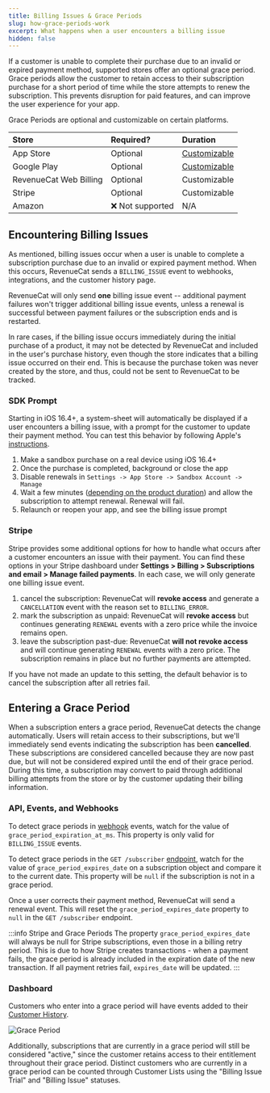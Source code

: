 ```yaml
---
title: Billing Issues & Grace Periods
slug: how-grace-periods-work
excerpt: What happens when a user encounters a billing issue
hidden: false
---
```


If a customer is unable to complete their purchase due to an invalid or expired payment method, supported stores offer an optional grace period. Grace periods allow the customer to retain access to their subscription purchase for a short period of time while the store attempts to renew the subscription. This prevents disruption for paid features, and can improve the user experience for your app.

Grace Periods are optional and customizable on certain platforms.

| Store                  | Required?        | Duration                                                                                                                                             |
| :--------------------- | :--------------- | :--------------------------------------------------------------------------------------------------------------------------------------------------- |
| App Store              | Optional         | [Customizable](https://developer.apple.com/help/app-store-connect/manage-subscriptions/enable-billing-grace-period-for-auto-renewable-subscriptions) |
| Google Play            | Optional         | [Customizable](https://developer.android.com/google/play/billing/subscriptions)                                                                      |
| RevenueCat Web Billing | Optional         | Customizable                                                                                                                                         |
| Stripe                 | Optional         | Customizable                                                                                                                                         |
| Amazon                 | ❌ Not supported | N/A                                                                                                                                                  |

## Encountering Billing Issues

As mentioned, billing issues occur when a user is unable to complete a subscription purchase due to an invalid or expired payment method. When this occurs, RevenueCat sends a `BILLING_ISSUE` event to webhooks, integrations, and the customer history page.

RevenueCat will only send **one** billing issue event -- additional payment failures won't trigger additional billing issue events, unless a renewal is successful between payment failures or the subscription ends and is restarted.

In rare cases, if the billing issue occurs immediately during the initial purchase of a product, it may not be detected by RevenueCat and included in the user's purchase history, even though the store indicates that a billing issue occurred on their end. This is because the purchase token was never created by the store, and thus, could not be sent to RevenueCat to be tracked.

### SDK Prompt

Starting in iOS 16.4+, a system-sheet will automatically be displayed if a user encounters a billing issue, with a prompt for the customer to update their payment method. You can test this behavior by following Apple's [instructions](https://developer.apple.com/documentation/storekit/in-app_purchase/testing_in-app_purchases_with_sandbox/testing_failing_subscription_renewals_and_in-app_purchases#4182397).

1. Make a sandbox purchase on a real device using iOS 16.4+
2. Once the purchase is completed, background or close the app
3. Disable renewals in `Settings -> App Store -> Sandbox Account -> Manage`
4. Wait a few minutes ([depending on the product duration](https://www.revenuecat.com/blog/engineering/the-ultimate-guide-to-subscription-testing-on-ios/#h-subscription-renewal-rates-in-the-developer-sandbox)) and allow the subscription to attempt renewal. Renewal will fail.
5. Relaunch or reopen your app, and see the billing issue prompt

### Stripe

Stripe provides some additional options for how to handle what occurs after a customer encounters an issue with their payment. You can find these options in your Stripe dashboard under **Settings > Billing > Subscriptions and email > Manage failed payments**. In each case, we will only generate one billing issue event.

1. cancel the subscription: RevenueCat will **revoke access** and generate a `CANCELLATION` event with the reason set to `BILLING_ERROR`.
2. mark the subscription as unpaid: RevenueCat will **revoke access** but continues generating `RENEWAL` events with a zero price while the invoice remains open.
3. leave the subscription past-due: RevenueCat **will not revoke access** and will continue generating `RENEWAL` events with a zero price. The subscription remains in place but no further payments are attempted.

If you have not made an update to this setting, the default behavior is to cancel the subscription after all retries fail.

## Entering a Grace Period

When a subscription enters a grace period, RevenueCat detects the change automatically. Users will retain access to their subscriptions, but we'll immediately send events indicating the subscription has been **cancelled**. These subscriptions are considered cancelled because they are now past due, but will not be considered expired until the end of their grace period. During this time, a subscription may convert to paid through additional billing attempts from the store or by the customer updating their billing information.

### API, Events, and Webhooks

To detect grace periods in [webhook](/integrations/webhooks) events, watch for the value of `grace_period_expiration_at_ms`. This property is only valid for `BILLING_ISSUE` events.

To detect grace periods in the `GET /subscriber` [endpoint](https://www.revenuecat.com/reference/subscribers), watch for the value of `grace_period_expires_date` on a subscription object and compare it to the current date. This property will be `null` if the subscription is not in a grace period.

Once a user corrects their payment method, RevenueCat will send a renewal event. This will reset the `grace_period_expires_date` property to `null` in the `GET /subscriber` endpoint.

:::info Stripe and Grace Periods
The property `grace_period_expires_date` will always be null for Stripe subscriptions, even those in a billing retry period. This is due to how Stripe creates transactions - when a payment fails, the grace period is already included in the expiration date of the new transaction. If all payment retries fail, `expires_date` will be updated.
:::

### Dashboard

Customers who enter into a grace period will have events added to their [Customer History](/dashboard-and-metrics/customer-profile#customer-details).

![Grace Period](/docs_images/products/subscriptions/grace-periods.png)

Additionally, subscriptions that are currently in a grace period will still be considered "active," since the customer retains access to their entitlement throughout their grace period. Distinct customers who are currently in a grace period can be counted through Customer Lists using the "Billing Issue Trial" and "Billing Issue" statuses.
